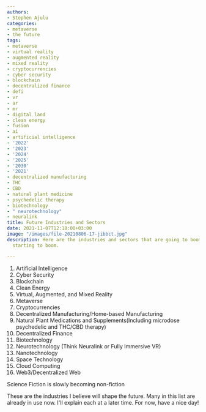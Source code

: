 ```yaml
---
authors:
- Stephen Ajulu
categories:
- metaverse
- the future
tags:
- metaverse
- virtual reality
- augmented reality
- mixed reality
- cryptocurrencies
- cyber security
- blockchain
- decentralized finance
- defi
- vr
- ar
- mr
- digital land
- clean energy
- fusion
- ai
- artificial intelligence
- '2022'
- '2023'
- '2024'
- '2025'
- '2030'
- '2021'
- decentralized manufacturing
- THC
- CBD
- natural plant medicine
- psychedelic therapy
- biotechnology
- " neurotechnology"
- neuralink
title: Future Industries and Sectors
date: 2021-11-07T12:18:00+03:00
image: "/images/file-20210806-17-jibbct.jpg"
description: Here are the industries and sectors that are going to boom or are already
  starting to boom.

---
```

 1. Artificial Intelligence
 2. Cyber Security
 3. Blockchain
 4. Clean Energy
 5. Virtual, Augmented, and Mixed Reality
 6. Metaverse
 7. Cryptocurrencies
 8. Decentralized Manufacturing/Home-based Manufacturing
 9. Natural Plant Medications and Supplements(Including microdose psychedelic and THC/CBD therapy)
10. Decentralized Finance
11. Biotechnology
12. Neurotechnology (Think Neuralink or Fully Immersive VR)
13. Nanotechnology
14. Space Technology
15. Cloud Computing
16. Web3/Decentralized Web

Science Fiction is slowly becoming non-fiction

These are the industries I believe will shape the future. Many in this list are already in use now. I'll explain each at a later time. For now, have a nice day!

